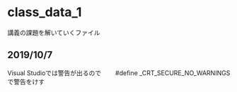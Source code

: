 # class_data_1
講義の課題を解いていくファイル

## 2019/10/7
Visual Studioでは警告が出るので　　
#define _CRT_SECURE_NO_WARNINGS　　
で警告をけす　
